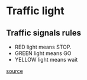 # Traffic light
## Traffic signals rules
- RED light means STOP.
- GREEN light means GO
- YELLOW  light means wait

[source](https://pixabay.com/photos/traffic-light-signal-traffic-street-876047/)